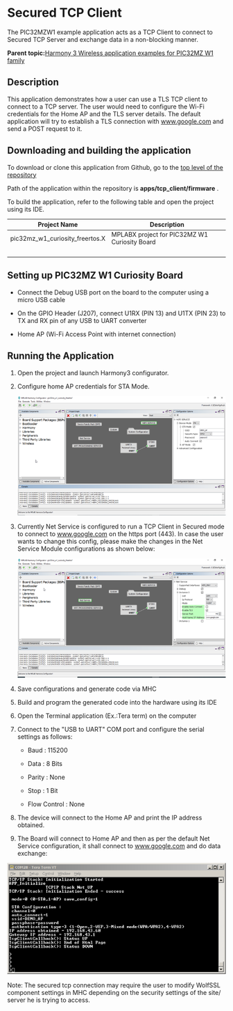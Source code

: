 # Secured TCP Client

The PIC32MZW1 example application acts as a TCP Client to connect to Secured TCP Server and exchange data in a non-blocking manner.

**Parent topic:**[Harmony 3 Wireless application examples for PIC32MZ W1 family](GUID-60AE2339-6045-4BAA-AEBC-AAEE24D8C566.md)

## Description

This application demonstrates how a user can use a TLS TCP client to connect to a TCP server. The user would need to configure the Wi-Fi credentials for the Home AP and the TLS server details. The default application will try to establish a TLS connection with www.google.com and send a POST request to it.

## Downloading and building the application

To download or clone this application from Github, go to the [top level of the repository](https://github.com/Microchip-MPLAB-Harmony/wireless_apps_pic32mzw1_wfi32e01)

Path of the application within the repository is **apps/tcp\_client/firmware** .

To build the application, refer to the following table and open the project using its IDE.

|Project Name|Description|
|------------|-----------|
|pic32mz\_w1\_curiosity\_freertos.X|MPLABX project for PIC32MZ W1 Curiosity Board|
| | |

## Setting up PIC32MZ W1 Curiosity Board

-   Connect the Debug USB port on the board to the computer using a micro USB cable

-   On the GPIO Header \(J207\), connect U1RX \(PIN 13\) and U1TX \(PIN 23\) to TX and RX pin of any USB to UART converter

-   Home AP \(Wi-Fi Access Point with internet connection\)


## Running the Application

1.  Open the project and launch Harmony3 configurator.

2.  Configure home AP credentials for STA Mode.

    ![resized_configurator](GUID-3655F4A1-3941-4274-B44D-9D29AA56D350-low.png)

3.  Currently Net Service is configured to run a TCP Client in Secured mode to connect to www.google.com on the https port \(443\). In case the user wants to change this config, please make the changes in the Net Service Module configurations as shown below:

    ![resized_netservice_configurator](GUID-0E373455-5506-43AC-B4DC-FFA85370C347-low.png)

4.  Save configurations and generate code via MHC

5.  Build and program the generated code into the hardware using its IDE

6.  Open the Terminal application \(Ex.:Tera term\) on the computer

7.  Connect to the "USB to UART" COM port and configure the serial settings as follows:

    -   Baud : 115200

    -   Data : 8 Bits

    -   Parity : None

    -   Stop : 1 Bit

    -   Flow Control : None

8.  The device will connect to the Home AP and print the IP address obtained.

9.  The Board will connect to Home AP and then as per the default Net Service configuration, it shall connect to www.google.com and do data exchange:


![secured_tcp_client_console](GUID-A4944FC5-C529-47B5-82B8-89CEC7EC159B-low.png)

Note: The secured tcp connection may require the user to modify WolfSSL component settings in MHC depending on the security settings of the site/ server he is trying to access.

